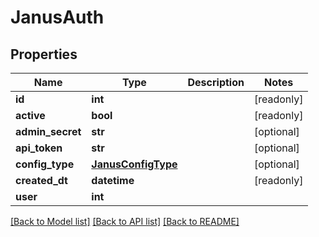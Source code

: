 # JanusAuth


## Properties
Name | Type | Description | Notes
------------ | ------------- | ------------- | -------------
**id** | **int** |  | [readonly] 
**active** | **bool** |  | [readonly] 
**admin_secret** | **str** |  | [optional] 
**api_token** | **str** |  | [optional] 
**config_type** | [**JanusConfigType**](JanusConfigType.md) |  | [optional] 
**created_dt** | **datetime** |  | [readonly] 
**user** | **int** |  | 

[[Back to Model list]](../README.md#documentation-for-models) [[Back to API list]](../README.md#documentation-for-api-endpoints) [[Back to README]](../README.md)


